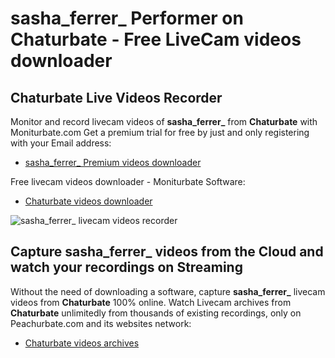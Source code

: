 # sasha_ferrer_ Performer on Chaturbate - Free LiveCam videos downloader

## Chaturbate Live Videos Recorder

Monitor and record livecam videos of **sasha_ferrer_** from **Chaturbate** with Moniturbate.com
Get a premium trial for free by just and only registering with your Email address:
* [sasha_ferrer_ Premium videos downloader](https://moniturbate.com/request-demo-licence-key.html)

Free livecam videos downloader - Moniturbate Software:
* [Chaturbate videos downloader](https://moniturbate.com/moniturbate-download-software.html)

![sasha_ferrer_ livecam videos recorder](https://peachurnet.com/templates/moniturbate-software.png)


## Capture sasha_ferrer_ videos from the Cloud and watch your recordings on Streaming

Without the need of downloading a software, capture **sasha_ferrer_** livecam videos from **Chaturbate** 100% online.
Watch Livecam archives from **Chaturbate** unlimitedly from thousands of existing recordings, only on Peachurbate.com and its websites network:
* [Chaturbate videos archives](https://peachurnet.com/)